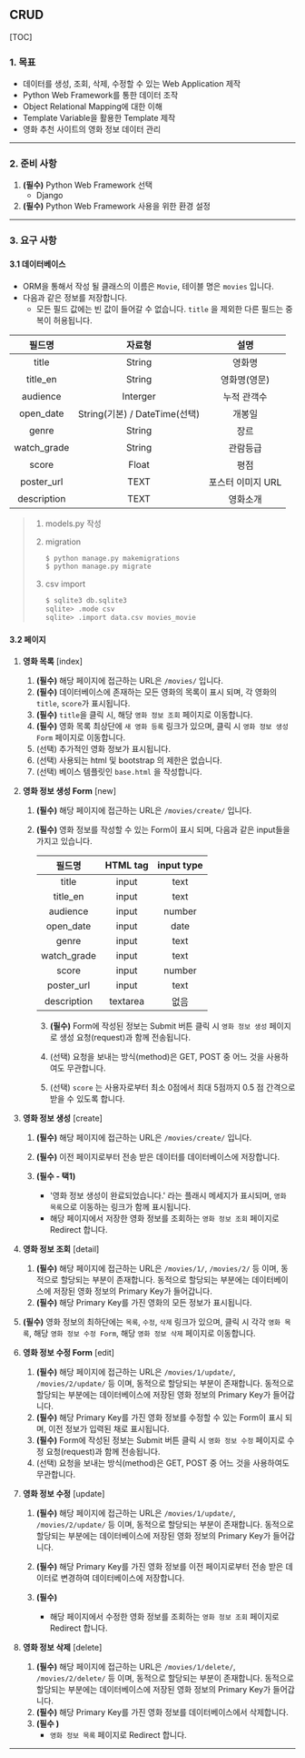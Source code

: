 ## CRUD

[TOC]

### 1. 목표

- 데이터를 생성, 조회, 삭제, 수정할 수 있는 Web Application 제작
- Python Web Framework를 통한 데이터 조작
- Object Relational Mapping에 대한 이해
- Template Variable을 활용한 Template 제작
- 영화 추천 사이트의 영화 정보 데이터 관리

---

### 2. 준비 사항

1. **(필수)** Python Web Framework 선택
    - Django
2. **(필수)** Python Web Framework 사용을 위한 환경 설정

---

### 3. 요구 사항

#### 3.1 데이터베이스

- ORM을 통해서 작성 될 클래스의 이름은 `Movie`, 테이블 명은 `movies` 입니다.
- 다음과 같은 정보를 저장합니다.
  - 모든 필드 값에는 빈 값이 들어갈 수 없습니다. `title` 을 제외한 다른 필드는 중복이 허용됩니다.

|   필드명    |            자료형             |       설명        |
| :---------: | :---------------------------: | :---------------: |
|    title    |            String             |      영화명       |
|  title_en   |            String             |   영화명(영문)    |
|  audience   |           Interger            |    누적 관객수    |
|  open_date  | String(기본) / DateTime(선택) |      개봉일       |
|    genre    |            String             |       장르        |
| watch_grade |            String             |     관람등급      |
|    score    |             Float             |       평점        |
| poster_url  |             TEXT              | 포스터 이미지 URL |
| description |             TEXT              |     영화소개      |

> 1. models.py 작성
>
> 2. migration
>
>    ```bash
>    $ python manage.py makemigrations
>    $ python manage.py migrate
>    ```
>
> 3. csv import
>
>    ```bash
>    $ sqlite3 db.sqlite3
>    sqlite> .mode csv
>    sqlite> .import data.csv movies_movie
>    ```

#### 3.2 페이지

1. **영화 목록** [index]
   
   1. **(필수)** 해당 페이지에 접근하는 URL은 `/movies/` 입니다.
   2. **(필수)** 데이터베이스에 존재하는 모든 영화의 목록이 표시 되며, 각 영화의 `title`, `score`가 표시됩니다.
   3. **(필수)** `title`을 클릭 시, 해당 `영화 정보 조회` 페이지로 이동합니다.
   4. **(필수)** 영화 목록 최상단에 `새 영화 등록` 링크가 있으며, 클릭 시 `영화 정보 생성 Form` 페이지로 이동합니다.
   5. (선택) 추가적인 영화 정보가 표시됩니다.
   6. (선택) 사용되는 html 및 bootstrap 의 제한은 없습니다.
   7. (선택) 베이스 템플릿인 `base.html` 을 작성합니다.

   

2. **영화 정보 생성 Form** [new]

   1. **(필수)** 해당 페이지에 접근하는 URL은 `/movies/create/` 입니다.

   2. **(필수)** 영화 정보를 작성할 수 있는 Form이 표시 되며, 다음과 같은 input들을 가지고 있습니다.

      |   필드명    | HTML tag | input type |
      | :---------: | :------: | :--------: |
      |    title    |  input   |    text    |
      |  title_en   |  input   |    text    |
      |  audience   |  input   |   number   |
      |  open_date  |  input   |    date    |
      |    genre    |  input   |    text    |
      | watch_grade |  input   |    text    |
      |    score    |  input   |   number   |
      | poster_url  |  input   |    text    |
      | description | textarea |    없음    |

      3. **(필수)** Form에 작성된 정보는 Submit 버튼 클릭 시 `영화 정보 생성` 페이지로 생성 요청(request)과 함께 전송됩니다.

      4. (선택) 요청을 보내는 방식(method)은 GET, POST 중 어느 것을 사용하여도 무관합니다.

      5. (선택) `score` 는 사용자로부터 최소 0점에서 최대 5점까지 0.5 점 간격으로 받을 수 있도록 합니다.

   

3. **영화 정보 생성** [create]
   1. **(필수)** 해당 페이지에 접근하는 URL은 `/movies/create/` 입니다.
   2. **(필수)** 이전 페이지로부터 전송 받은 데이터를 데이터베이스에 저장합니다.
   3. **(필수 - 택1)** 

       - '영화 정보 생성이 완료되었습니다.' 라는 플래시 메세지가 표시되며, `영화 목록`으로 이동하는 링크가 함께 표시됩니다.
       - 해당 페이지에서 저장한 영화 정보를 조회하는 `영화 정보 조회` 페이지로 Redirect 합니다.

       

4. **영화 정보 조회** [detail]
   
   1. **(필수)** 해당 페이지에 접근하는 URL은 `/movies/1/`, `/movies/2/` 등 이며, 동적으로 할당되는 부분이 존재합니다. 동적으로 할당되는 부분에는 데이터베이스에 저장된 영화 정보의 Primary Key가 들어갑니다.
   2. **(필수)** 해당 Primary Key를 가진 영화의 모든 정보가 표시됩니다.
3. **(필수)** 영화 정보의 최하단에는 `목록`, `수정`, `삭제` 링크가 있으며, 클릭 시 각각 `영화 목록`, 해당 `영화 정보 수정 Form`, 해당 `영화 정보 삭제` 페이지로 이동합니다.
   

   
5. **영화 정보 수정 Form** [edit]

    1. **(필수)** 해당 페이지에 접근하는 URL은 `/movies/1/update/`, `/movies/2/update/` 등 이며, 동적으로 할당되는 부분이 존재합니다. 동적으로 할당되는 부분에는 데이터베이스에 저장된 영화 정보의 Primary Key가 들어갑니다.
    2. **(필수)** 해당 Primary Key를 가진 영화 정보를 수정할 수 있는 Form이 표시 되며, 이전 정보가 입력된 채로 표시됩니다.
    3. **(필수)** Form에 작성된 정보는 Submit 버튼 클릭 시 `영화 정보 수정` 페이지로 수정 요청(request)과 함께 전송됩니다.
    4. (선택) 요청을 보내는 방식(method)은 GET, POST 중 어느 것을 사용하여도 무관합니다.

    

6. **영화 정보 수정** [update]

    1. **(필수)** 해당 페이지에 접근하는 URL은 `/movies/1/update/`, `/movies/2/update/` 등 이며, 동적으로 할당되는 부분이 존재합니다. 동적으로 할당되는 부분에는 데이터베이스에 저장된 영화 정보의 Primary Key가 들어갑니다.
    2. **(필수)** 해당 Primary Key를 가진 영화 정보를 이전 페이지로부터 전송 받은 데이터로 변경하여 데이터베이스에 저장합니다.
    3. **(필수)** 

        - 해당 페이지에서 수정한 영화 정보를 조회하는 `영화 정보 조회` 페이지로 Redirect 합니다.
        

7. **영화 정보 삭제** [delete]

    1. **(필수)** 해당 페이지에 접근하는 URL은 `/movies/1/delete/`, `/movies/2/delete/` 등 이며, 동적으로 할당되는 부분이 존재합니다. 동적으로 할당되는 부분에는 데이터베이스에 저장된 영화 정보의 Primary Key가 들어갑니다.
    2. **(필수)** 해당 Primary Key를 가진 영화 정보를 데이터베이스에서 삭제합니다.
    3. **(필수 )**
        - `영화 정보 목록` 페이지로 Redirect 합니다.

---


